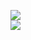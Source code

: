 [![](https://img.shields.io/badge/Made%20With-Github%20Spray-lightgrey.svg?style=for-the-badge&logo=github)](https://github.com/Annihil/github-spray#17766)  
[![](https://i.imgur.com/2DrTn0Z.gif)](https://github.com/Annihil/github-spray)
